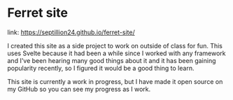 # Ferret site

link: https://septillion24.github.io/ferret-site/

I created this site as a side project to work on outside of class for fun. This uses Svelte because it had been a while since I worked with any framework and I've been hearing many good things about it and it has been gaining popularity recently, so I figured it would be a good thing to learn.

This site is currently a work in progress, but I have made it open source on my GitHub so you can see my progress as I work.
